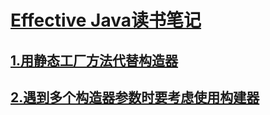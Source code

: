 # [Effective Java读书笔记](https://www.zhihu.com/column/c_1177197194695925760)


## [1.用静态工厂方法代替构造器](https://zhuanlan.zhihu.com/p/112986695)

## [2.遇到多个构造器参数时要考虑使用构建器](https://zhuanlan.zhihu.com/p/113504689)
